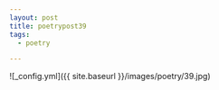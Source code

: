 ```yaml
---
layout: post
title: poetrypost39
tags:
  - poetry

---
```




![_config.yml]({{ site.baseurl }}/images/poetry/39.jpg)


